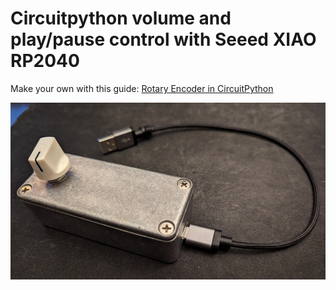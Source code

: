 # Circuitpython volume and play/pause control with Seeed XIAO RP2040  
Make your own with this guide: [Rotary Encoder in CircuitPython](https://learn.adafruit.com/rotary-encoder/circuitpython)  

![A volume and play pause controller. Xiao RP2040 enclosed in a 1590A size box with a rotary encoder knob on the top and a usb-c cable connected to the side.](controller_960x540.jpg "Controller")